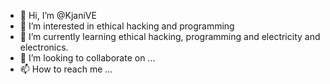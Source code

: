 - 👋 Hi, I’m @KjaniVE
- 👀 I’m interested in ethical hacking and programming
- 🌱 I’m currently learning ethical hacking, programming and electricity and electronics.
- 💞️ I’m looking to collaborate on ...
- 📫 How to reach me ...

<!---
KjaniVE/KjaniVE is a ✨ special ✨ repository because its `README.md` (this file) appears on your GitHub profile.
You can click the Preview link to take a look at your changes.
--->
